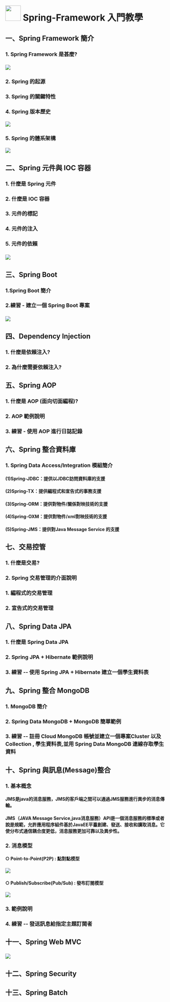 # <img src="images/spring-logo.png" width="48" height="48"> Spring-Framework 入門教學
## 一、Spring Framework 簡介
### 1. Spring Framework 是甚麼?
### <img src="images/ecosys.png">
### 2. Spring 的起源
### 3. Spring 的關鍵特性
### 4. Spring 版本歷史
#### <img src="images/spring-ejb-timeline.png">
### 5. Spring 的體系架構
#### <img src="images/structure.png">

## 二、Spring 元件與 IOC 容器
### 1. 什麼是 Spring 元件
### 2. 什麼是 IOC 容器
### 3. 元件的標記
### 4. 元件的注入
### 5. 元件的依賴
### <img src="images/ioc.jpg">

## 三、Spring Boot
### 1.Spring Boot 簡介
### 2.練習 - 建立一個 Spring Boot 專案
### <img src="images/spring-boot.png">

## 四、Dependency Injection
### 1. 什麼是依賴注入?
### 2. 為什麼需要依賴注入?


## 五、Spring AOP
### 1. 什麼是 AOP (面向切面編程)?
### 2. AOP 範例說明
### 3. 練習 - 使用 AOP 進行日誌記錄

## 六、Spring 整合資料庫
### 1. Spring Data Access/Integration 模組簡介
#### (1)Spring-JDBC：提供以JDBC訪問資料庫的支援
#### (2)Spring-TX：提供編程式和宣告式的事務支援
#### (3)Spring-ORM：提供對物件/關係對映技術的支援
#### (4)Spring-OXM：提供對物件/xml對映技術的支援
#### (5)Spring-JMS：提供對Java Message Service 的支援

## 七、交易控管
### 1. 什麼是交易?
### 2. Spring 交易管理的介面說明
### 1. 編程式的交易管理
### 2. 宣告式的交易管理

## 八、Spring Data JPA
### 1. 什麼是 Spring Data JPA
### 2. Spring JPA + Hibernate 範例說明
### 3. 練習 -- 使用 Spring JPA + Hibernate 建立一個學生資料表

## 九、Spring 整合 MongoDB
### 1. MongoDB 簡介
### 2. Spring Data MongoDB + MongoDB 簡單範例
### 3. 練習 -- 註冊 Cloud MongoDB 帳號並建立一個專案Cluster 以及 Collection , 學生資料表,並用 Spring Data MongoDB 連線存取學生資料 

## 十、Spring 與訊息(Message)整合
### 1. 基本概念
#### JMS是java的消息服務，JMS的客戶端之間可以通過JMS服務進行異步的消息傳輸。
#### JMS（JAVA Message Service,java消息服務）API是一個消息服務的標準或者說是規範，允許應用程序組件基於JavaEE平臺創建、發送、接收和讀取消息。它使分布式通信耦合度更低，消息服務更加可靠以及異步性。
### 2. 消息模型
####  ○ Point-to-Point(P2P) : 點對點模型
#### <img src="images/JMSQueue.png">
####  ○ Publish/Subscribe(Pub/Sub) : 發布訂閱模型
#### <img src="images/JMSTopic.png">
### 3. 範例說明
### 4. 練習 -- 發送訊息給指定主題訂閱者

## 十一、Spring Web MVC
### <img src="images/spring-mvc.png">

## 十二、Spring Security

## 十三、Spring Batch
